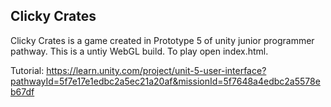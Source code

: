 ## Clicky Crates 
  
  Clicky Crates is a game created in Prototype 5 of unity junior programmer pathway. This is a untiy WebGL build. To play open index.html.

Tutorial: https://learn.unity.com/project/unit-5-user-interface?pathwayId=5f7e17e1edbc2a5ec21a20af&missionId=5f7648a4edbc2a5578eb67df